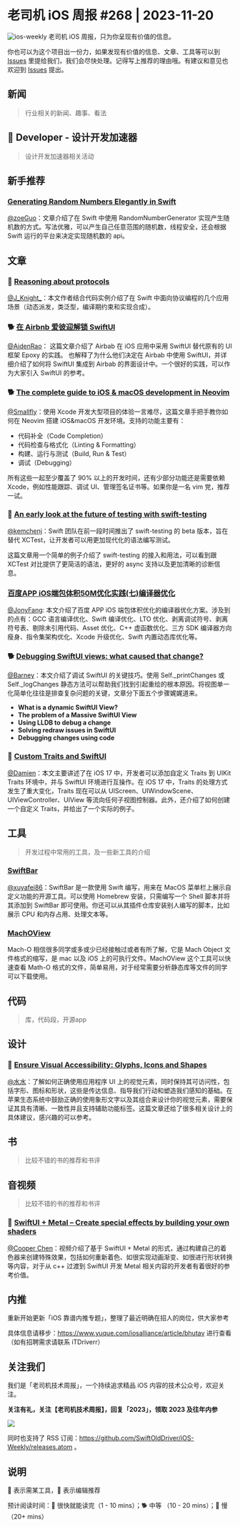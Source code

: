 # 老司机 iOS 周报 #268 | 2023-11-20

![ios-weekly](https://github.com/SwiftOldDriver/iOS-Weekly/blob/master/assets/ios-weekly.png?raw=true)
老司机 iOS 周报，只为你呈现有价值的信息。

你也可以为这个项目出一份力，如果发现有价值的信息、文章、工具等可以到 [Issues](https://github.com/SwiftOldDriver/iOS-Weekly/issues) 里提给我们，我们会尽快处理。记得写上推荐的理由哦。有建议和意见也欢迎到 [Issues](https://github.com/SwiftOldDriver/iOS-Weekly/issues) 提出。

## 新闻

> 行业相关的新闻、趣事、看法

##  Developer - 设计开发加速器

> 设计开发加速器相关活动

## 新手推荐

###  [Generating Random Numbers Elegantly in Swift ](https://www.swiftjectivec.com/swift-randomnumbergenerator/)

[@zoeGuo](https://github.com/zoeGuo)：文章介绍了在 Swift 中使用 RandomNumberGenerator 实现产生随机数的方式。写法优雅，可以产生自己任意范围的随机数，线程安全，还会根据 Swift 运行的平台来决定实现随机数的 api。

## 文章

### 🐎 [Reasoning about protocols](https://www.swiftindepth.com/articles/reasoning-about-protocols/)

[@J_Knight_](https://github.com/knightsj)：本文作者结合代码实例介绍了在 Swift 中面向协议编程的几个应用场景（动态派发，类泛型，编译期约束和实现合成）。

### 🐕 [在 Airbnb 爱彼迎解锁 SwiftUI](https://mp.weixin.qq.com/s/AokW7NZvjBT76iaRnEnsOA)

[@AidenRao](https://weibo.com/AidenRao)： 这篇文章介绍了 Airbab 在 iOS 应用中采用 SwiftUI 替代原有的 UI 框架 Epoxy 的实践。 也解释了为什么他们决定在 Airbab 中使用 SwiftUI，并详细介绍了如何将 SwiftUI 集成到 Airbab 的界面设计中。一个很好的实践，可以作为大家引入 SwiftUI 的参考。

### 🐕 [The complete guide to iOS & macOS development in Neovim](https://wojciechkulik.pl/ios/the-complete-guide-to-ios-macos-development-in-neovim)
[@Smallfly](https://github.com/iostalks)：使用 Xcode 开发大型项目的体验一言难尽，这篇文章手把手教你如何在 Neovim 搭建 iOS&macOS 开发环境。支持的功能主要有：
- 代码补全（Code Completion）
- 代码检查与格式化（Linting & Formatting）
- 构建、运行与测试（Build, Run & Test）
- 调试（Debugging）

所有这些一起至少覆盖了 90% 以上的开发时间，还有少部分功能还是需要依赖 Xcode，例如性能跟踪、调试 UI、管理签名证书等。如果你是一名 vim 党，推荐一试。

### 🐎 [An early look at the future of testing with swift-testing](https://www.polpiella.dev/swift-testing/)

[@kemchenj](https://kemchenj.github.io/)：Swift 团队在前一段时间推出了 swift-testing 的 beta 版本，旨在替代 XCTest，让开发者可以用更加现代化的语法编写测试。

这篇文章用一个简单的例子介绍了 swift-testing 的接入和用法，可以看到跟 XCTest 对比提供了更简洁的语法，更好的 async 支持以及更加清晰的诊断信息。

### [百度APP iOS端包体积50M优化实践(七)编译器优化](https://mp.weixin.qq.com/s/fmiccOgRx9_wopX9QmZiEA)

[@JonyFang](https://github.com/JonyFang): 本文介绍了百度 APP iOS 端包体积优化的编译器优化方案。涉及到的点有：GCC 语言编译优化、Swift 编译优化、LTO 优化、剥离调试符号、剥离符号表、剔除未引用代码、Asset 优化、C++ 虚函数优化、三方 SDK 编译器方向瘦身、指令集架构优化、Xcode 升级优化、Swift 内置动态库优化等。

### 🐕 [Debugging SwiftUI views: what caused that change?](https://www.avanderlee.com/swiftui/debugging-swiftui-views/)

[@Barney](~https://github.com/BarneyZhaoooo~)：本文介绍了调试 SwiftUI 的关键技巧。使用 Self._printChanges 或 Self._logChanges 静态方法可以帮助我们找到引起重绘的根本原因。将视图单一化简单化往往是排查复杂问题的关键，文章分下面五个步骤娓娓道来。

- **What is a dynamic SwiftUI View?**
- **The problem of a Massive SwiftUI View**
- **Using LLDB to debug a change**
- **Solving redraw issues in SwiftUI**
- **Debugging changes using code**


### 🐎 [Custom Traits and SwiftUI](https://useyourloaf.com/blog/custom-traits-and-swiftui/)

[@Damien](https://zengyima.github.com/)：本文主要讲述了在 iOS 17 中，开发者可以添加自定义 Traits 到 UIKit Traits 环境中，并与 SwiftUI 环境进行互操作。在 iOS 17 中，Traits 的处理方式发生了重大变化，Traits 现在可以从 UIScreen、UIWindowScene、UIViewController、UIView 等流向任何子视图控制器。此外，还介绍了如何创建一个自定义 Traits，并给出了一个实际的例子。

## 工具

> 开发过程中常用的工具，及一些新工具的介绍

### [SwiftBar](https://github.com/swiftbar/SwiftBar)

[@xuyafei86](https://github.com/xiaofei86)：SwiftBar 是一款使用 Swift 编写，用来在 MacOS 菜单栏上展示自定义功能的开源工具。可以使用 Homebrew 安装，只需编写一个 Shell 脚本并将其添加到 SwiftBar 即可使用。你还可以从其插件仓库安装别人编写的脚本，比如展示 CPU 和内存占用、处理文本等。

### [MachOView](https://github.com/gdbinit/MachOView)
Mach-O 相信很多同学或多或少已经接触过或者有所了解，它是 Mach Object 文件格式的缩写，是 mac 以及 iOS 上的可执行文件。MachOView 这个工具可以快速查看 Math-O 格式的文件，简单易用，对于经常需要分析静态库等文件的同学可以下载使用。

## 代码

> 库，代码段，开源app

## 设计

### 🐎 [Ensure Visual Accessibility: Glyphs, Icons and Shapes](https://www.createwithswift.com/ensure-visual-accessibility-glyphs-icons-and-symbols/)

[@水水](https://www.xuyanlan.com/)：了解如何正确使用应用程序 UI 上的视觉元素，同时保持其可访问性，包括字形、图标和形状，这些是传达信息、指导我们行动和塑造我们感知的基础。在苹果生态系统中鼓励正确的使用象形文字以及其组合来设计你的视觉元素，需要保证其具有清晰、一致性并且支持辅助功能标签。这篇文章还给了很多相关设计上的具体建议，感兴趣的可以参考。


## 书

> 比较不错的书的推荐和书评

## 音视频

> 比较不错的书的推荐和书评
### 🐢 [SwiftUI + Metal – Create special effects by building your own shaders](https://www.youtube.com/watch?v=EgzWwgRpUuw)

[@Cooper Chen](https://github.com/cjlcooper)：视频介绍了基于 SwiftUI + Metal 的形式，通过构建自己的着色器来创建特殊效果，包括如何重新着色、如很实现动画渐变、如很进行形状转换等内容，对于从 c++ 过渡到 SwiftUI 开发 Metal 相关内容的开发者有着很好的参考价值。

## 内推

重新开始更新「iOS 靠谱内推专题」，整理了最近明确在招人的岗位，供大家参考

具体信息请移步：https://www.yuque.com/iosalliance/article/bhutav 进行查看（如有招聘需求请联系 iTDriverr）

## 关注我们

我们是「老司机技术周报」，一个持续追求精品 iOS 内容的技术公众号，欢迎关注。

**关注有礼，关注【老司机技术周报】，回复「2023」，领取 2023 及往年内参**

![](https://github.com/SwiftOldDriver/iOS-Weekly/blob/master/assets/qrcode_for_wechat.jpg?raw=true)

同时也支持了 RSS 订阅：https://github.com/SwiftOldDriver/iOS-Weekly/releases.atom 。

## 说明

🚧 表示需某工具，🌟 表示编辑推荐

预计阅读时间：🐎 很快就能读完（1 - 10 mins）；🐕 中等 （10 - 20 mins）；🐢 慢（20+ mins）
